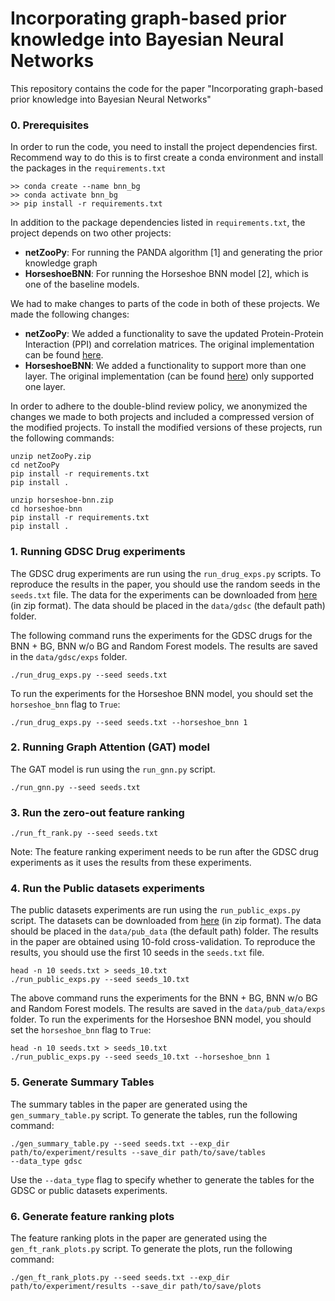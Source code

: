 # Incorporating graph-based prior knowledge into Bayesian Neural Networks
This repository contains the code for the paper "Incorporating graph-based prior knowledge into Bayesian Neural Networks"

### 0. Prerequisites

In order to run the code, you need to install the project dependencies first. Recommend way to do this is to first 
create a conda environment and install the packages in the  `requirements.txt`

```shell
>> conda create --name bnn_bg
>> conda activate bnn_bg
>> pip install -r requirements.txt
```

In addition to the package dependencies listed in `requirements.txt`, the project depends on two other projects:

- **netZooPy**: For running the PANDA algorithm [1] and generating the prior knowledge graph
- **HorseshoeBNN**: For running the Horseshoe BNN model [2], which is one of the baseline models.

We had to make changes to parts of the code in both of these projects. We made the following changes:

- **netZooPy**: We added a functionality to save the updated Protein-Protein Interaction (PPI) and correlation 
  matrices. The original implementation can be found [here](https://github.com/netZoo/netZooPy).
- **HorseshoeBNN**: We added a functionality to support more than one layer. The original implementation (can be found 
  [here](https://github.com/microsoft/horseshoe-bnn)) only supported one layer. 

In order to adhere to the double-blind review policy, we anonymized the changes we made to both projects and 
included a compressed version of the modified projects. To install the modified versions of these projects, run the following commands:

```shell
unzip netZooPy.zip
cd netZooPy
pip install -r requirements.txt
pip install .
```

```shell
unzip horseshoe-bnn.zip
cd horseshoe-bnn
pip install -r requirements.txt
pip install .
```

### 1. Running GDSC Drug experiments

The GDSC drug experiments are run using the `run_drug_exps.py` scripts. To reproduce the results in the paper, you 
should use the random seeds in the `seeds.txt` file. The data for the experiments can be downloaded from [here](https://drive.google.com/file/d/1N9MGhkPspWA-QD8R4Tc0RZxX9VHWDyf3/view?usp=sharing) (in zip format). The 
data should be placed in the `data/gdsc` (the default path) folder.

The following command runs the experiments for the GDSC drugs for the BNN + BG, BNN w/o BG and Random 
Forest models. The results are saved in the `data/gdsc/exps` folder.

```shell
./run_drug_exps.py --seed seeds.txt 
```
To run the experiments for the Horseshoe BNN model, you should set the `horseshoe_bnn` flag to `True`:

```shell
./run_drug_exps.py --seed seeds.txt --horseshoe_bnn 1
```

### 2. Running Graph Attention (GAT) model

The GAT model is run using the `run_gnn.py` script.

```shell
./run_gnn.py --seed seeds.txt
```

### 3. Run the zero-out feature ranking

```shell
./run_ft_rank.py --seed seeds.txt
```

Note: The feature ranking experiment needs to be run after the GDSC drug experiments as it uses the results from 
these experiments.

### 4. Run the Public datasets experiments

The public datasets experiments are run using the `run_public_exps.py` script. The datasets can be downloaded from 
[here](https://drive.google.com/file/d/1zGYH-JVy-9Tzrj0fycI7ikOBKk7SySCO/view?usp=sharing) (in zip format). The data 
should be placed in the `data/pub_data` (the default path) folder. The results in the 
paper are obtained using 10-fold cross-validation. To reproduce the results, you should use the first 10 seeds in 
the `seeds.txt` file.

```shell
head -n 10 seeds.txt > seeds_10.txt
./run_public_exps.py --seed seeds_10.txt
```

The above command runs the experiments for the BNN + BG, BNN w/o BG and Random Forest models. The results are saved 
in the `data/pub_data/exps` folder. To run the experiments for the Horseshoe BNN model, you should set the `horseshoe_bnn` flag to `True`:

```shell
head -n 10 seeds.txt > seeds_10.txt
./run_public_exps.py --seed seeds_10.txt --horseshoe_bnn 1
```

### 5. Generate Summary Tables

The summary tables in the paper are generated using the `gen_summary_table.py` script. To generate the tables, 
run the following command: 

```shell
./gen_summary_table.py --seed seeds.txt --exp_dir path/to/experiment/results --save_dir path/to/save/tables 
--data_type gdsc
```

Use the `--data_type` flag to specify whether to generate the tables for the GDSC or public datasets experiments.

### 6. Generate feature ranking plots

The feature ranking plots in the paper are generated using the `gen_ft_rank_plots.py` script. To generate the plots, 
run the following command: 

```shell
./gen_ft_rank_plots.py --seed seeds.txt --exp_dir path/to/experiment/results --save_dir path/to/save/plots
```